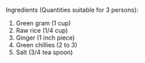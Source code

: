 Ingredients (Quantities suitable for 3 persons):

1. Green gram (1 cup)
2. Raw rice (1/4 cup)
3. Ginger (1 inch piece)
4. Green chillies (2 to 3)
5. Salt (3/4 tea spoon)